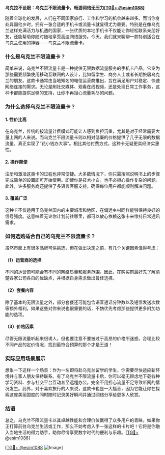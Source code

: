 **乌克拉不设限：乌克兰不限流量卡，畅游网络无压力[[TG💪+ @esim1088](https://t.me/s/esim1088)]**

随着全球化的发展，人们在不同国家旅行、工作和学习的机会越来越多。而当你身处异国他乡时，拥有一张合适的手机卡或流量卡就显得尤为重要。特别是在像乌克兰这样充满活力与机遇的国家，一张优质的本地手机卡不仅能让你轻松联系亲朋好友，还能帮助你随时随地享受高速网络服务。今天，我们就来聊聊一款特别适合在乌克兰使用的神器——乌克兰不限流量卡。

### 什么是乌克兰不限流量卡？

简单来说，乌克兰不限流量卡是一种提供无限数据流量服务的手机卡产品。它专为那些需要频繁使用移动互联网的人设计，比如留学生、商务人士或者长期旅居乌克兰的朋友。这款卡通常由当地知名的电信运营商推出，旨在满足用户对稳定、快速网络连接的需求。无论是刷社交媒体、观看在线视频，还是处理日常工作事务，这种卡都能提供足够的支持，让你不再担心流量耗尽的问题。

### 为什么选择乌克兰不限流量卡？

#### 1. **性价比高**
   在乌克兰，传统的按流量计费模式可能让人感到负担沉重，尤其是对于经常需要大量上网的人来说。而乌克兰不限流量卡则以相对低廉的价格提供了几乎无限的数据流量，真正实现了“花小钱办大事”。相比其他付费方式，这种卡无疑更具经济实惠性。

#### 2. **操作简便**
   注册和激活这类卡的过程也非常便捷。大多数情况下，你只需按照说明书上的步骤完成简单的设置即可开始使用。即使你是技术小白，也不必担心操作复杂的问题。此外，许多服务商还提供了多语言客服支持，确保每位用户都能顺利解决问题。

#### 3. **覆盖广泛**
   这种卡不仅适用于乌克兰国内的主要城市和地区，在偏远乡村同样能够保持良好的信号强度。这意味着无论你计划前往哪里，都可以放心依赖这张卡来维持日常通讯需求。

### 如何选购适合自己的乌克兰不限流量卡？

虽然市面上有很多品牌可供挑选，但在做出决定之前，有几个关键因素值得考虑：

#### （1）运营商的选择
不同的运营商可能会有不同的网络质量和服务范围。因此，在购买前最好先了解清楚各家公司各自的优缺点，并根据自身需求做出最佳选择。

#### （2）套餐内容
除了基本的无限流量之外，部分套餐还可能包含语音通话分钟数以及短信发送次数等额外福利。如果这些对你来说也很重要的话，不妨优先考虑那些提供更多附加功能的选项。

#### （3）价格因素
尽管无限流量听起来很诱人，但也要注意不要被过于高昂的价格所迷惑。合理比较不同产品的定价情况，找到最符合预算的那个才是王道！

### 实际应用场景展示

想象一下这样一个场景：作为一名即将赴乌克兰留学的学生，你需要尽快适应新环境并与家人朋友保持联系。有了乌克兰不限流量卡后，你可以毫无顾虑地下载各种学习资料、参与社交平台互动甚至远程办公，完全不用担心流量不足导致断网的情况发生。此外，对于喜欢旅行的人来说，这款卡也是一大福音，因为它能让你在探索这座美丽国度的同时随时记录美好瞬间并通过网络分享给更多人欣赏。

### 结语

总之，乌克兰不限流量卡以其卓越性能和合理价位赢得了众多用户的青睐。如果你正打算前往乌克兰生活或工作，那么不妨考虑入手一张这样的卡片吧！它将是你融入当地生活的得力助手，助你尽情享受数字时代的便利与乐趣。[[TG💪+ @esim1088](https://t.me/s/esim1088)]

[[TG💪+ @esim1088](https://t.me/s/esim1088) ![Image](https://i.postimg.cc/4NQfJmqS/Snipaste-2025-05-13-00-14-12.png)]